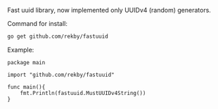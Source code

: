 Fast uuid library, now implemented only UUIDv4 (random) generators.

Command for install:

```bash
go get github.com/rekby/fastuuid
```

Example:

```golang
package main

import "github.com/rekby/fastuuid"

func main(){
	fmt.Println(fastuuid.MustUUIDv4String())
}

```